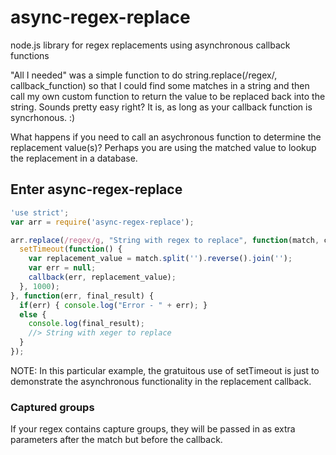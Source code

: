 # async-regex-replace
node.js library for regex replacements using asynchronous callback functions

"All I needed" was a simple function to do string.replace(/regex/, callback_function) so that I could find some matches in a
string and then call my own custom function to return the value to be replaced back into the string. Sounds pretty easy right? 
It is, as long as your callback function is syncrhonous. :)

What happens if you need to call an asychronous function to determine the replacement value(s)? 
Perhaps you are using the matched value to lookup the replacement in a database. 

## Enter async-regex-replace

<!--@example('./example.js')-->
``` js
'use strict';
var arr = require('async-regex-replace');

arr.replace(/regex/g, "String with regex to replace", function(match, callback) {
  setTimeout(function() {
    var replacement_value = match.split('').reverse().join('');
    var err = null;
    callback(err, replacement_value);
  }, 1000);
}, function(err, final_result) {
  if(err) { console.log("Error - " + err); }
  else {
    console.log(final_result);
    //> String with xeger to replace
  }
});
```
<!--/@-->

NOTE: In this particular example, the gratuitous use of setTimeout is just to demonstrate the asynchronous functionality in the replacement callback.

### Captured groups
If your regex contains capture groups, they will be passed in as extra parameters after the match but before the callback.
